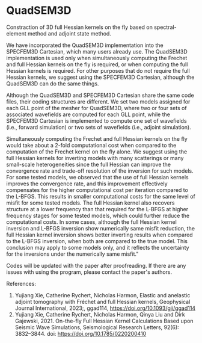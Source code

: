 # QuadSEM3D

Constraction of 3D full Hessian kernels on the fly based on spectral-element method and adjoint state method. 

We have incorporated the QuadSEM3D implementation into the SPECFEM3D Cartesian, which many users already use. The QuadSEM3D implementation is used only when simultaneously computing the Frechet and full Hessian kernels on the fly is required, or when computing the full Hessian kernels is required. For other purposes that do not require the full Hessian kernels, we suggest using the SPECFEM3D Cartesian, although the QuadSEM3D can do the same things.

Although the QuadSEM3D and SPECFEM3D Cartesian share the same code files, their coding structures are different. We set two models assigned for each GLL point of the mesher for QuadSEM3D, where two or four sets of associated wavefields are computed for each GLL point, while the SPECFEM3D Cartesian is implemented to compute one set of wavefields (i.e., forward simulation) or two sets of wavefields (i.e., adjoint simulation). 

Simultaneously computing the Frechet and full Hessian kernels on the fly would take about a 2-fold computational cost when compared to the computation of the Frechet kernel on the fly alone. We suggest using the full Hessian kernels for inverting models with many scatterings or many small-scale heterogeneities since the full Hessian can improve the convergence rate and trade-off resolution of the inversion for such models. For some tested models, we observed that the use of full Hessian kernels improves the convergence rate, and this improvement effectively compensates for the higher computational cost per iteration compared to the L-BFGS. This results in smaller computational costs for the same level of misfit for some tested models. The full Hessian kernel also recovers structure at a lower frequency than that required for the L-BFGS at higher frequency stages for some tested models, which could further reduce the computational costs. In some cases, although the full Hessian kernel inversion and L-BFGS inversion show numerically same misfit reduction, the full Hessian kernel inversion shows better inverting results when compared to the L-BFGS inversion, when both are compared to the true model. This conclusion may apply to some models only, and it reflects the uncertainty for the inversions under the numerically same misfit."

Codes will be updated with the paper after proofreading. If there are any issues with using the program, please contact the paper's authors.

References: 
1. Yujiang Xie, Catherine Rychert, Nicholas Harmon, Elastic and anelastic adjoint tomography with Fréchet and full Hessian kernels, Geophysical Journal International, 2023;, ggad114, https://doi.org/10.1093/gji/ggad114
2. Yujiang Xie, Catherine Rychert, Nicholas Harmon, Qinya Liu and Dirk Gajewski, 2021. On-the-fly Full Hessian Kernel Calculations Based upon Seismic Wave Simulations, Seismological Research Letters, 92(6): 3832–3844. doi: https://doi.org/10.1785/0220200410
